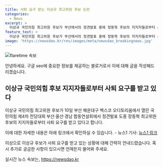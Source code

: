 ```yaml
---
title: 사퇴 요구 받는 이상규 최고위원 후보 논란
categories:
  - News
excerpt: >
  이상규 국민의힘 최고위원 후보가 부산에서의 정견발표 중에 장동혁 후보의 지지자들로부터 사퇴 요구를 받고 있다.
feature_text: >
  이상규 국민의힘 최고위원 후보가 부산에서의 정견발표 중에 장동혁 후보의 지지자들로부터 사퇴 요구를 받고 있다.
image: 'https://newsdao.kr/res/images/meta/newsdao_breakingnews.jpg'
---
```


<p><img src="https://newsdao.kr/res/images/meta/newsdao_breakingnews.jpg" alt="flaretime 속보" /></p>

<p>안녕하세요. 구글 seo에 중요한 정보를 제공하는 블로거로서 이에 대해 글을 작성해드리겠습니다.</p>

<h2 data-ke-size="size26">이상규 국민의힘 후보 지지자들로부터 사퇴 요구를 받고 있다</h2>

<p>이상규 국민의힘 최고위원 후보가 10일 부산 해운대구 벡스코 오디토리움에서 열린 국민의힘 제4차 전당대회 부산·울산·경남 합동연설회에서 정견발표 도중 장동혁 최고위원 후보의 지지자들로부터 사퇴 요구를 받고 있다고 합니다.</p>

<p data-ke-size="size16"></p>

<p>이에 대한 자세한 내용은 아래 링크에서 확인하실 수 있습니다.
- 뉴스1 기사: <a href="https://news1.kr/articles/?4351333">뉴스1 링크</a></p>

<p>이상으로 이상규 후보가 사퇴 요구를 받고 있는 상황에 대해 간략히 안내드렸습니다.
혹시 추가로 궁금한 사항이 있으시면 언제든지 물어봐 주세요.</p>
실시간 뉴스 속보는, <a href="https://newsdao.kr" rel="dofollow">https://newsdao.kr</a>


